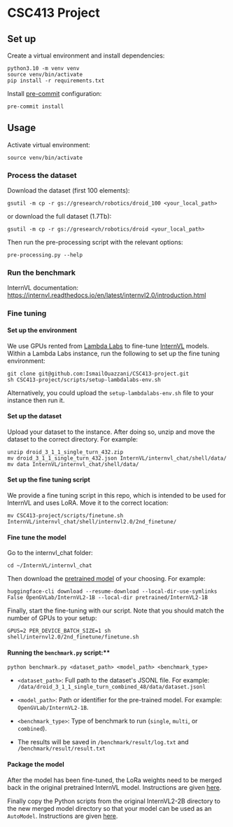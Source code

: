 # CSC413 Project

## Set up
Create a virtual environment and install dependencies:
```
python3.10 -m venv venv
source venv/bin/activate
pip install -r requirements.txt
```

Install [pre-commit](https://pre-commit.com/) configuration:
```
pre-commit install
```


## Usage

Activate virtual environment:
```
source venv/bin/activate
```

### Process the dataset
Download the dataset (first 100 elements):
```
gsutil -m cp -r gs://gresearch/robotics/droid_100 <your_local_path>
```
or download the full dataset (1.7Tb):
```
gsutil -m cp -r gs://gresearch/robotics/droid <your_local_path>
```

Then run the pre-processing script with the relevant options:
```
pre-processing.py --help
```

### Run the benchmark
InternVL documentation: https://internvl.readthedocs.io/en/latest/internvl2.0/introduction.html

### Fine tuning
#### Set up the environment
We use GPUs rented from [Lambda Labs](https://lambdalabs.com/) to fine-tune [InternVL](https://internvl.readthedocs.io/en/latest/internvl2.0/finetune.html) models. Within a Lambda Labs instance, run the following to set up the fine tuning environment:
```
git clone git@github.com:IsmailOuazzani/CSC413-project.git
sh CSC413-project/scripts/setup-lambdalabs-env.sh
```
Alternatively, you could upload the `setup-lambdalabs-env.sh` file to your instance then run it.

#### Set up the dataset
Upload your dataset to the instance. After doing so, unzip and move the dataset to the correct directory. For example:
```
unzip droid_3_1_1_single_turn_432.zip
mv droid_3_1_1_single_turn_432.json InternVL/internvl_chat/shell/data/
mv data InternVL/internvl_chat/shell/data/
```

#### Set up the fine tuning script
We provide a fine tuning script in this repo, which is intended to be used for InternVL and uses LoRA. Move it to the correct location:
```
mv CSC413-project/scripts/finetune.sh InternVL/internvl_chat/shell/internvl2.0/2nd_finetune/
```

#### Fine tune the model
Go to the internvl_chat folder:
```
cd ~/InternVL/internvl_chat
```
Then download the [pretrained model](https://internvl.readthedocs.io/en/latest/internvl2.0/finetune.html#model-preparation) of your choosing. For example:
```
huggingface-cli download --resume-download --local-dir-use-symlinks False OpenGVLab/InternVL2-1B --local-dir pretrained/InternVL2-1B
```

Finally, start the fine-tuning with our script. Note that you should match the number of GPUs to your setup:
```
GPUS=2 PER_DEVICE_BATCH_SIZE=1 sh shell/internvl2.0/2nd_finetune/finetune.sh
```


#### Running the `benchmark.py` script:**

```
python benchmark.py <dataset_path> <model_path> <benchmark_type>
```

- `<dataset_path>`: Full path to the dataset's JSONL file. For example: `/data/droid_3_1_1_single_turn_combined_48/data/dataset.jsonl`

- `<model_path>`: Path or identifier for the pre-trained model. For example: `OpenGVLab/InternVL2-1B`.
- `<benchmark_type>`: Type of benchmark to run (`single`, `multi`, or `combined`).
- The results will be saved in `/benchmark/result/log.txt` and `/benchmark/result/result.txt`



#### Package the model
After the model has been fine-tuned, the LoRa weights need to be merged back in the original pretrained InternVL model. Instructions are given [here](https://internvl.readthedocs.io/en/latest/tutorials/coco_caption_finetune.html#merging-lora-weights).

Finally copy the Python scripts from the original InternVL2-2B directory to the new merged model directory so that your model can be used as an `AutoModel`. Instructions are given [here](https://internvl.readthedocs.io/en/latest/tutorials/coco_caption_finetune.html#wrapping-into-automodel).
